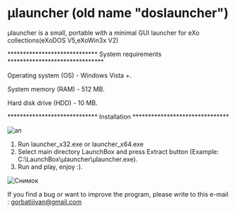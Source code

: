 # µlauncher (old name "doslauncher")

µlauncher is a small, portable with a minimal GUI launcher for eXo collections(eXoDOS V5,eXoWin3x V2)



*****************************   System requirements   *******************************

Operating system (OS) - Windows Vista +.

System memory (RAM) - 512 MB.

Hard disk drive (HDD) - 10 MB.

*****************************   Installation   *******************************

![ап](https://user-images.githubusercontent.com/84850541/146141661-9b5dfb1a-cbbc-41ce-914e-c6d50072de8b.PNG)


1. Run launcher_x32.exe or launcher_x64.exe
2. Select main directory LaunchBox and press Extract button (Example: C:\LaunchBox\µlauncher\µlauncher.exe). 
4. Run and play, enjoy :).


![Снимок](https://github.com/gorbatiiivan/doslauncher/assets/84850541/5b9eb502-d4b2-42a6-b339-e831cf75b479)


If you find a bug or want to improve the program, please write to this e-mail : gorbatiiivan@gmail.com

